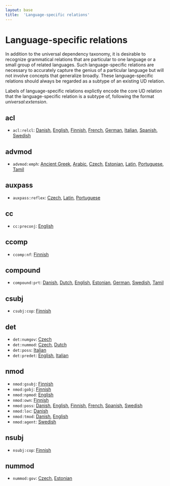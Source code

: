 ```yaml
---
layout: base
title:  'Language-specific relations'
---
```


# Language-specific relations

In addition to the universal dependency taxonomy, it is desirable to recognize grammatical relations that are particular to one language or a small group of related languages. Such language-specific relations are necessary to accurately capture the genius of a particular language but will not involve concepts that generalize broadly. These language-specific relations should always be regarded as a subtype of an existing UD relation.

Labels of language-specific relations explictly encode the core UD relation that the language-specific relation is a subtype of, following the format *universal:extension*. 


## acl
- `acl:relcl`:
[Danish](da-dep/acl:relcl),
[English](en-dep/acl:relcl),
[Finnish](fi-dep/acl:relcl),
[French](fr-dep/acl:relcl),
[German](de-dep/acl:relcl),
[Italian](it-dep/acl:relcl),
[Spanish](es-dep/acl:relcl),
[Swedish](sv-dep/acl:relcl)


## advmod
- `advmod:emph`:
[Ancient Greek](grc-dep/advmod:emph),
[Arabic](ar-dep/advmod:emph),
[Czech](cs-dep/advmod:emph),
[Estonian](et-dep/advmod:emph),
[Latin](la-dep/advmod:emph),
[Portuguese](pt-dep/advmod:emph),
[Tamil](ta-dep/advmod:emph)


## auxpass
- `auxpass:reflex`:
[Czech](cs-dep/auxpass:reflex),
[Latin](la-dep/auxpass:reflex),
[Portuguese](pt-dep/auxpass:reflex)


## cc
- `cc:preconj`:
[English](en-dep/cc:preconj)


## ccomp
- `ccomp:nf`:
[Finnish](fi-dep/ccomp:nf)


## compound
- `compound:prt`:
[Danish](da-dep/compound:prt),
[Dutch](nl-dep/compound:prt),
[English](en-dep/compound:prt),
[Estonian](et-dep/compound:prt),
[German](de-dep/compound:prt),
[Swedish](sv-dep/compound:prt),
[Tamil](ta-dep/compound:prt)


## csubj
- `csubj:cop`:
[Finnish](fi-dep/csubj:cop)


## det
- `det:numgov`:
[Czech](cs-dep/det:numgov)
- `det:nummod`:
[Czech](cs-dep/det:nummod),
[Dutch](nl-dep/det:nummod)
- `det:poss`:
[Italian](it-dep/det:poss)
- `det:predet`:
[English](en-dep/det:predet),
[Italian](it-dep/det:predet)


## nmod
- `nmod:gsubj`:
[Finnish](fi-dep/nmod:gsubj)
- `nmod:gobj`:
[Finnish](fi-dep/nmod:gobj)
- `nmod:npmod`:
[English](en-dep/nmod:npmod)
- `nmod:own`:
[Finnish](fi-dep/nmod:own)
- `nmod:poss`:
[Danish](da-dep/nmod:poss),
[English](en-dep/nmod:poss),
[Finnish](fi-dep/nmod:poss),
[French](fr-dep/nmod:poss),
[Spanish](es-dep/nmod:poss),
[Swedish](sv-dep/nmod:poss)
- `nmod:loc`:
[Danish](da-dep/nmod:loc)
- `nmod:tmod`:
[Danish](da-dep/nmod:tmod),
[English](en-dep/nmod:tmod)
- `nmod:agent`:
[Swedish](sv-dep/nmod:agent)


## nsubj
- `nsubj:cop`:
[Finnish](fi-dep/nsubj:cop)


## nummod
- `nummod:gov`:
[Czech](cs-dep/nummod:gov),
[Estonian](et-dep/nummod:gov)
